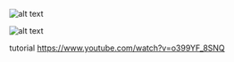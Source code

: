 ![alt text](https://i.imgur.com/6SYxomF.png)

![alt text](https://i.imgur.com/uw28GtL.png)

tutorial https://www.youtube.com/watch?v=o399YF_8SNQ
